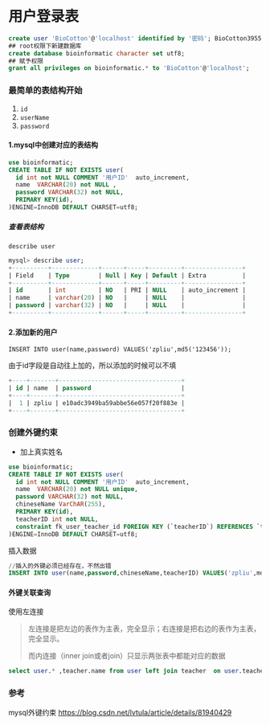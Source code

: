 # 用户登录表

```sql
create user 'BioCotton'@'localhost' identified by '密码'; BioCotton39558728cotton@
## root权限下新建数据库
create database bioinformatic character set utf8;
## 赋予权限
grant all privileges on bioinformatic.* to 'BioCotton'@'localhost';
```

### 最简单的表结构开始

1. `id`
2. `userName`
3. `password`

#### 1.mysql中创建对应的表结构

```sql
use bioinformatic;
CREATE TABLE IF NOT EXISTS user(
  id int not NULL COMMENT '用户ID'  auto_increment,
  name  VARCHAR(20) not NULL ,
  password VARCHAR(32) not NULL,
  PRIMARY KEY(id),
)ENGINE=InnoDB DEFAULT CHARSET=utf8;
```

##### 查看表结构

`describe user`

```sql
mysql> describe user;
+----------+-------------+------+-----+---------+----------------+
| Field    | Type        | Null | Key | Default | Extra          |
+----------+-------------+------+-----+---------+----------------+
| id       | int         | NO   | PRI | NULL    | auto_increment |
| name     | varchar(20) | NO   |     | NULL    |                |
| password | varchar(32) | NO   |     | NULL    |                |
+----------+-------------+------+-----+---------+----------------+
```

#### 2.添加新的用户

`INSERT INTO user(name,password) VALUES('zpliu',md5('123456'));`

由于id字段是自动往上加的，所以添加的时候可以不填

```sql
+----+-------+----------------------------------+
| id | name  | password                         |
+----+-------+----------------------------------+
|  1 | zpliu | e10adc3949ba59abbe56e057f20f883e |
+----+-------+----------------------------------+
```



### 创建外键约束

+ 加上真实姓名

```sql
use bioinformatic;
CREATE TABLE IF NOT EXISTS user(
  id int not NULL COMMENT '用户ID'  auto_increment,
  name  VARCHAR(20) not NULL unique,
  password VARCHAR(32) not NULL,
  chineseName VarChAR(255),
  PRIMARY KEY(id),
  teacherID int not NULL,
  constraint fk_user_teacher_id FOREIGN KEY (`teacherID`) REFERENCES `teacher` (`id`)
)ENGINE=InnoDB DEFAULT CHARSET=utf8;
```

插入数据

```sql
//插入的外键必须已经存在，不然出错
INSERT INTO user(name,password,chineseName,teacherID) VALUES('zpliu',md5('123456'),"刘振平",1);
```



#### 外键关联查询

使用左连接

> 左连接是把左边的表作为主表，完全显示；右连接是把右边的表作为主表，完全显示。
>
> 而内连接（inner join或者join）只显示两张表中都能对应的数据

```sql
select user.* ,teacher.name from user left join teacher  on user.teacherID=teacher.id;
```





### 参考

mysql外键约束  https://blog.csdn.net/lvtula/article/details/81940429 